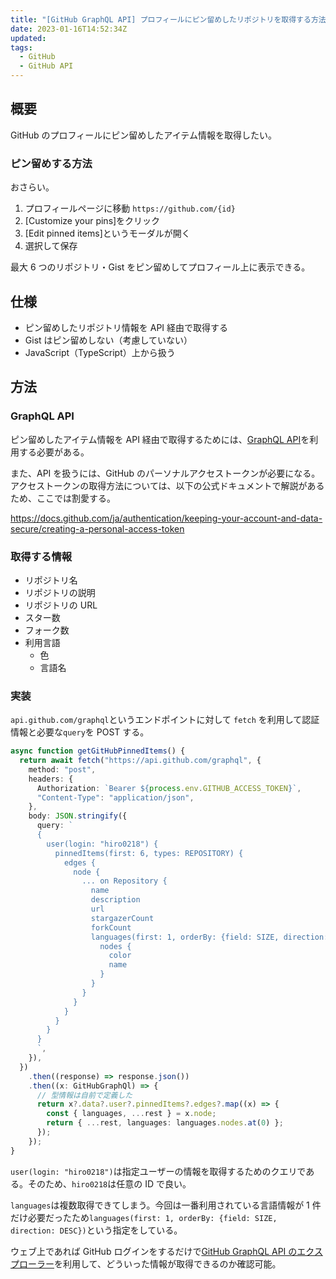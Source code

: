 ```yaml
---
title: "[GitHub GraphQL API] プロフィールにピン留めしたリポジトリを取得する方法"
date: 2023-01-16T14:52:34Z
updated:
tags:
  - GitHub
  - GitHub API
---
```


## 概要

GitHub のプロフィールにピン留めしたアイテム情報を取得したい。

### ピン留めする方法

おさらい。

1. プロフィールページに移動
   `https://github.com/{id}`
2. [Customize your pins]をクリック
3. [Edit pinned items]というモーダルが開く
4. 選択して保存

最大 6 つのリポジトリ・Gist をピン留めしてプロフィール上に表示できる。

## 仕様

- ピン留めしたリポジトリ情報を API 経由で取得する
- Gist はピン留めしない（考慮していない）
- JavaScript（TypeScript）上から扱う

## 方法

### GraphQL API

ピン留めしたアイテム情報を API 経由で取得するためには、[GraphQL API](https://docs.github.com/ja/graphql)を利用する必要がある。

また、API を扱うには、GitHub のパーソナルアクセストークンが必要になる。アクセストークンの取得方法については、以下の公式ドキュメントで解説があるため、ここでは割愛する。

https://docs.github.com/ja/authentication/keeping-your-account-and-data-secure/creating-a-personal-access-token

### 取得する情報

- リポジトリ名
- リポジトリの説明
- リポジトリの URL
- スター数
- フォーク数
- 利用言語
  - 色
  - 言語名

### 実装

`api.github.com/graphql`というエンドポイントに対して `fetch` を利用して認証情報と必要な`query`を POST する。

```ts
async function getGitHubPinnedItems() {
  return await fetch("https://api.github.com/graphql", {
    method: "post",
    headers: {
      Authorization: `Bearer ${process.env.GITHUB_ACCESS_TOKEN}`,
      "Content-Type": "application/json",
    },
    body: JSON.stringify({
      query: `
      {
        user(login: "hiro0218") {
          pinnedItems(first: 6, types: REPOSITORY) {
            edges {
              node {
                ... on Repository {
                  name
                  description
                  url
                  stargazerCount
                  forkCount
                  languages(first: 1, orderBy: {field: SIZE, direction: DESC}) {
                    nodes {
                      color
                      name
                    }
                  }
                }
              }
            }
          }
        }
      }
      `,
    }),
  })
    .then((response) => response.json())
    .then((x: GitHubGraphQl) => {
      // 型情報は自前で定義した
      return x?.data?.user?.pinnedItems?.edges?.map((x) => {
        const { languages, ...rest } = x.node;
        return { ...rest, languages: languages.nodes.at(0) };
      });
    });
}
```

`user(login: "hiro0218")`は指定ユーザーの情報を取得するためのクエリである。そのため、`hiro0218`は任意の ID で良い。

`languages`は複数取得できてしまう。今回は一番利用されている言語情報が 1 件だけ必要だったため`languages(first: 1, orderBy: {field: SIZE, direction: DESC})`という指定をしている。

ウェブ上であれば GitHub ログインをするだけで[GitHub GraphQL API のエクスプローラー](https://docs.github.com/ja/graphql/overview/explorer)を利用して、どういった情報が取得できるのか確認可能。
